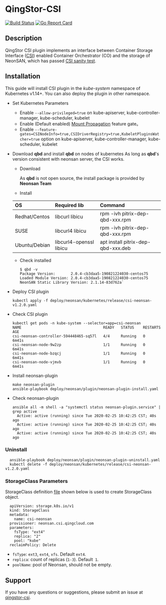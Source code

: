 
# QingStor-CSI

[![Build Status](https://travis-ci.org/yunify/qingstor-csi.svg?branch=master)](https://travis-ci.org/yunify/qingstor-csi)
[![Go Report Card](https://goreportcard.com/badge/github.com/yunify/qingstor-csi)](https://goreportcard.com/report/github.com/yunify/qingstor-csi)

## Description
QingStor CSI plugin implements an interface between Container Storage Interface ([CSI](https://github.com/container-storage-interface/)) enabled Container Orchestrator (CO) and the storage of NeonSAN, which has passed [CSI sanity test](https://github.com/kubernetes-csi/csi-test). 

## Installation
This guide will install CSI plugin in the *kube-system* namespace of Kubernetes v1.14+. You can also deploy the plugin in other namespace. 

- Set Kubernetes Parameters
  - Enable `--allow-privileged=true` on kube-apiserver, kube-controller-manager, kube-scheduler, kubelet
  - Enable (Default enabled) [Mount Propagation](https://kubernetes.io/docs/concepts/storage/volumes/#mount-propagation) feature gate。
  - Enable `--feature-gates=CSINodeInfo=true,CSIDriverRegistry=true,KubeletPluginsWatcher=true` option on kube-apiserver, kube-controller-manager, kube-scheduler, kubelet
  
- Download **qbd** and install **qbd** on nodes of kubernetes
  As long as **qbd**'s version consistent with neonsan server, the CSI works.

  * Download
  
    As **qbd** is not open source,  the install package is provided by **Neonsan Team**
  
  * Install
  
  | OS            | Required lib            | Command                            |
  | :------------ | :---------------------- | :--------------------------------- |
  | Redhat/Centos | libcurl libicu          | rpm -ivh pitrix-dep-qbd-xxx.rpm    |
  | SUSE          | libcurl4 libicu         | rpm -ivh pitrix-dep-qbd-xxx.rpm    |
  | Ubuntu/Debian | libcurl4-openssl libicu | apt install pitrix-dep-qbd-xxx.deb |
  
  * Check installed
  
    ```
    $ qbd -v
    Package Version:       2.0.4-cb3daa5-190821224030-centos75
    Loaded Module Version: 2.0.4-cb3daa5-190821224030-centos75
    NeonSAN Static Library Version: 2.1.14-83d762a`
    ```


- Deploy CSI plugin
  ```
  kubectl apply -f deploy/neonsan/kubernetes/release/csi-neonsan-v1.2.0.yaml
  ```

- Check CSI plugin
  ```
  kubectl get pods -n kube-system --selector=app=csi-neonsan
  NAME                                     READY   STATUS    RESTARTS   AGE
  csi-neonsan-controller-594448465-sq57l   4/4     Running   0          6m41s
  csi-neonsan-node-9w2zp                   1/1     Running   0          6m41s
  csi-neonsan-node-bzqcj                   1/1     Running   0          6m41s
  csi-neonsan-node-vjmvb                   1/1     Running   0          6m41s
  ```

- Install neonsan-plugin
  ```
  make neonsan-plugin
  ansible-playbook deploy/neonsan/plugin/neonsan-plugin-install.yaml
  ``` 
  
- Check neonsan-plugin
   ``` 
  ansible all -m shell -a "systemctl status neonsan-plugin.service" | grep active
     Active: active (running) since Tue 2020-02-25 10:42:25 CST; 40s ago
     Active: active (running) since Tue 2020-02-25 10:42:25 CST; 40s ago
     Active: active (running) since Tue 2020-02-25 10:42:25 CST; 40s ago
   ``` 

### Uninstall

``` 
  ansible-playbook deploy/neonsan/plugin/neonsan-plugin-uninstall.yaml
  kubectl delete -f deploy/neonsan/kubernetes/release/csi-neonsan-v1.2.0.yaml
``` 

### StorageClass Parameters
StorageClass definition [file](deploy/neonsan/example/volume/sc.yaml) shown below is used to create StorageClass object.

```
  apiVersion: storage.k8s.io/v1
  kind: StorageClass
  metadata:
    name: csi-neonsan
  provisioner: neonsan.csi.qingcloud.com
  parameters:
    fsType: "ext4"
    replica: "2"
    pool: "kube"
  reclaimPolicy: Delete 
```

- `fsType`: `ext3`, `ext4`, `xfs`. Default `ext4`.
- `replica`: count of replicas (`1-3`). Default` 1`.
- `poolName`: pool of Neonsan, should not be empty. 
## Support
If you have any questions or suggestions, please submit an issue at [qingstor-csi](https://github.com/yunify/qingstor-csi/issues).
